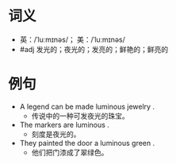 # 词义
- 英：/ˈluːmɪnəs/； 美：/ˈluːmɪnəs/
- #adj 发光的；夜光的；发亮的；鲜艳的；鲜亮的
# 例句
- A legend can be made luminous jewelry .
	- 传说中的一种可发夜光的珠宝。
- The markers are luminous .
	- 刻度是夜光的。
- They painted the door a luminous green .
	- 他们把门漆成了翠绿色。
